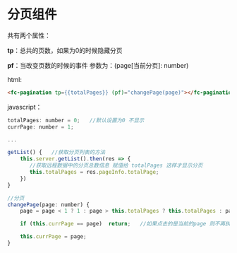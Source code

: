 # 分页组件

共有两个属性：

**tp**：总共的页数，如果为0的时候隐藏分页

**pf**：当改变页数的时候的事件 参数为：(page[当前分页]: number) 



html:

```html
<fc-pagination tp={{totalPages}} (pf)="changePage(page)"></fc-pagination>
```



javascript：

```javascript
totalPages: number = 0;   //默认设置为0 不显示
currPage: number = 1;

...

getList() {   //获取分页列表的方法
	this.server.getList().then(res => {
       //获取远程数据中的分页总数信息 赋值给 totalPages 这样才显示分页
       this.totalPages = res.pageInfo.totalPage;
	})
}

//分页
changePage(page: number) {
	page = page < 1 ? 1 : page > this.totalPages ? this.totalPages : page;   //判断分页是否非法

	if (this.currPage == page)  return;   //如果点击的是当前的page 则不再执行

	this.currPage = page;
}
```